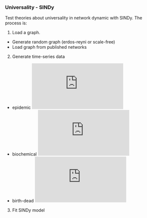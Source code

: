 ### Universality - SINDy
Test theories about universality in network dynamic with SINDy. The process is:
1. Load a graph.
  - Generate random graph (erdos-reyni or scale-free)
  - Load graph from published networks
2. Generate time-series data
  - epidemic ![epidemic](http://www.sciweavers.org/tex2img.php?eq=%5Cfrac%7Bdx_i%7D%7Bdt%7D%3D-Bx_i%5Eb%2B%5Csum_%7Bj%3D1%7D%5E%7BN%7DA_i_jR%281-x_i%29x_j&bc=White&fc=Black&im=jpg&fs=12&ff=arev&edit=)
  - biochemical ![biochemical](http://www.sciweavers.org/tex2img.php?eq=%5Cfrac%7Bdx_i%7D%7Bdt%7D%3DF-Bx_i-%5Csum_%7Bj%3D1%7D%5E%7BN%7DA_i_jRx_ix_j&bc=White&fc=Black&im=jpg&fs=12&ff=arev&edit=)
  - birth-dead ![birth-dead](http://www.sciweavers.org/tex2img.php?eq=%5Cfrac%7Bdx_i%7D%7Bdt%7D%3D-Bx_i%5Eb%2B%5Csum_%7Bj%3D1%7D%5E%7BN%7DA_i_jRx_j%5Ea&bc=White&fc=Black&im=jpg&fs=12&ff=arev&edit=)
3. Fit SINDy model
